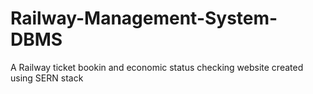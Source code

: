 # Railway-Management-System-DBMS

A Railway ticket bookin and economic status checking website created using SERN stack
